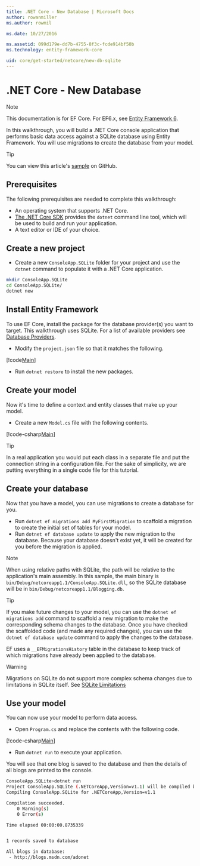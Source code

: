 ```yaml
---
title: .NET Core - New Database | Microsoft Docs
author: rowanmiller
ms.author: rowmil

ms.date: 10/27/2016

ms.assetid: 099d179e-dd7b-4755-8f3c-fcde914bf50b
ms.technology: entity-framework-core

uid: core/get-started/netcore/new-db-sqlite
---
```


# .NET Core - New Database

> [!NOTE]
> This documentation is for EF Core. For EF6.x, see [Entity Framework 6](../../../ef6/index.md).

In this walkthrough, you will build a .NET Core console application that performs basic data access against a SQLite database using Entity Framework. You will use migrations to create the database from your model.

> [!TIP]
> You can view this article's [sample](https://github.com/aspnet/EntityFramework.Docs/tree/master/samples/core/GetStarted/NetCore/ConsoleApp.SQLite) on GitHub.

## Prerequisites

The following prerequisites are needed to complete this walkthrough:
* An operating system that supports .NET Core.
* [The .NET Core SDK](https://www.microsoft.com/net/core) provides the `dotnet` command line tool, which will be used to build and run your application.
* A text editor or IDE of your choice.

## Create a new project

* Create a new `ConsoleApp.SQLite` folder for your project and use the `dotnet` command to populate it with a .NET Core application.

```bash
mkdir ConsoleApp.SQLite
cd ConsoleApp.SQLite/
dotnet new
```

## Install Entity Framework

To use EF Core, install the package for the database provider(s) you want to target. This walkthrough uses SQLite. For a list of available providers see [Database Providers](../../providers/index.md).

*  Modify the `project.json` file so that it matches the following.

[!code[Main](../../../../samples/core/GetStarted/NetCore/ConsoleApp.SQLite/project.json)]

*  Run `dotnet restore` to install the new packages.

## Create your model

Now it's time to define a context and entity classes that make up your model.

* Create a new `Model.cs` file with the following contents.

[!code-csharp[Main](../../../../samples/core/GetStarted/NetCore/ConsoleApp.SQLite/Model.cs)]

> [!TIP]
> In a real application you would put each class in a separate file and put the connection string in a configuration file. For the sake of simplicity, we are putting everything in a single code file for this tutorial.

## Create your database

Now that you have a model, you can use migrations to create a database for you.

* Run `dotnet ef migrations add MyFirstMigration` to scaffold a migration to create the initial set of tables for your model.
* Run `dotnet ef database update` to apply the new migration to the database. Because your database doesn't exist yet, it will be created for you before the migration is applied.

> [!NOTE]
> When using relative paths with SQLite, the path will be relative to the application's main assembly. In this sample, the main binary is `bin/Debug/netcoreapp1.1/ConsoleApp.SQLite.dll`, so the SQLite database will be in `bin/Debug/netcoreapp1.1/Blogging.db`.

> [!TIP]
> If you make future changes to your model, you can use the `dotnet ef migrations add` command to scaffold a new migration to make the corresponding schema changes to the database. Once you have checked the scaffolded code (and made any required changes), you can use the `dotnet ef database update` command to apply the changes to the database.
>
>EF uses a `__EFMigrationsHistory` table in the database to keep track of which migrations have already been applied to the database.

> [!WARNING]
> Migrations on SQLite do not support more complex schema changes due to limitations in SQLite itself. See [SQLite Limitations](../../providers/sqlite/limitations.md)

## Use your model

You can now use your model to perform data access.

* Open `Program.cs` and replace the contents with the following code.

[!code-csharp[Main](../../../../samples/core/GetStarted/NetCore/ConsoleApp.SQLite/Program.cs)]

* Run `dotnet run` to execute your application.

You will see that one blog is saved to the database and then the details of all blogs are printed to the console.

```bash
ConsoleApp.SQLite>dotnet run
Project ConsoleApp.SQLite (.NETCoreApp,Version=v1.1) will be compiled because inputs were modified
Compiling ConsoleApp.SQLite for .NETCoreApp,Version=v1.1

Compilation succeeded.
    0 Warning(s)
    0 Error(s)

Time elapsed 00:00:00.8735339


1 records saved to database

All blogs in database:
 - http://blogs.msdn.com/adonet
```
